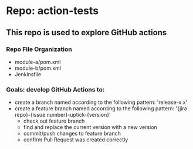 # Repo: action-tests

## This repo is used to explore GitHub actions

### Repo File Organization

- module-a/pom.xml
- module-b/pom.xml
- Jenkinsfile

### Goals: develop GitHub Actions to:

- create a branch named according to the following pattern: 'release-x.x'
- create a feature branch named according to the following pattern: '{jira repo}-{issue number}-uptick-{version}'
  - check out feature branch
  - find and replace the current version with a new version
  - commit/push changes to feature branch
  - confirm Pull Request was created correctly
